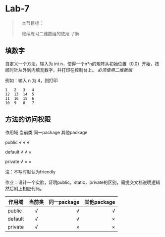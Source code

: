 # Lab-7

>　本节目标：
>
>　继续练习二维数组的使用
>  了解

## 填数字

自定义一个方法，输入为 int n，使得一个n*n的矩阵从初始位置（0,0）开始，按顺时针从外到内填充数字，并打印在控制台上。
*必须使用二维数组* 

例如：输入 n 为 4，则打印
```
1   2   3   4   
12  13  14  5   
11  16  15  6   
10  9   8   7   
```

## 方法的访问权限

作用域       当前类    同一package        其他package
 
 public        √         √                        √
 
 default       √          √                        ×
 
 private        √          ×                       ×
 
注：不写时默认为friendly

作业：设计一个实验，证明public，static，private的区别，需提交文档说明逻辑然后附上相应代码。

|作用域         | 当前类           | 同一package  | 其他package  |
| ------------- |:-------------:| -----:|-----:|
| public      | √ | √ | √|
| default      | √      |   √ |×|
| private | √      |    × |×|
